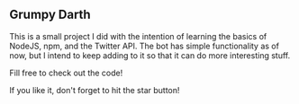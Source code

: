 ## Grumpy Darth
This is a small project I did with the intention of learning the basics of
NodeJS, npm, and the Twitter API. The bot has simple functionality as of now,
but I intend to keep adding to it so that it can do more interesting stuff.

Fill free to check out the code!

If you like it, don't forget to hit the star button!
